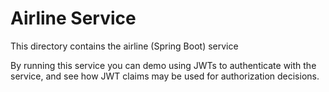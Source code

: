 # Airline Service

This directory contains the airline (Spring Boot) service

By running this service you can demo using JWTs to authenticate with the service, and see how JWT claims may be used for authorization decisions.